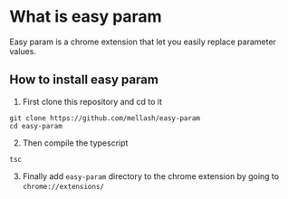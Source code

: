 # What is easy param

Easy param is a chrome extension that let you easily replace parameter values.

## How to install easy param

1) First clone this repository and cd to it
```shell
git clone https://github.com/mellash/easy-param
cd easy-param
```
2) Then compile the typescript
```shell
tsc
```
3) Finally add `easy-param` directory to the chrome extension by going to `chrome://extensions/`